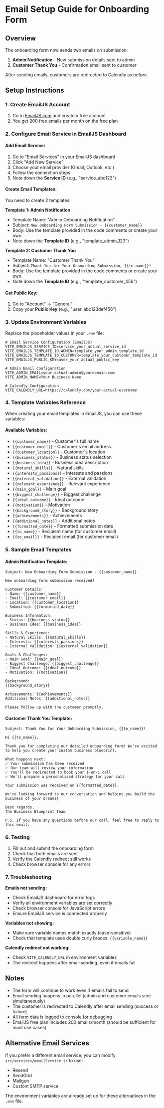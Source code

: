 # Email Setup Guide for Onboarding Form

## Overview

The onboarding form now sends two emails on submission:

1. **Admin Notification** - New submission details sent to admin
2. **Customer Thank You** - Confirmation email sent to customer

After sending emails, customers are redirected to Calendly as before.

## Setup Instructions

### 1. Create EmailJS Account

1. Go to [EmailJS.com](https://www.emailjs.com/) and create a free account
2. You get 200 free emails per month on the free plan

### 2. Configure Email Service in EmailJS Dashboard

#### Add Email Service:

1. Go to "Email Services" in your EmailJS dashboard
2. Click "Add New Service"
3. Choose your email provider (Gmail, Outlook, etc.)
4. Follow the connection steps
5. Note down the **Service ID** (e.g., "service_abc123")

#### Create Email Templates:

You need to create 2 templates:

**Template 1: Admin Notification**

- Template Name: "Admin Onboarding Notification"
- Subject: `New Onboarding Form Submission - {{customer_name}}`
- Body: Use the template provided in the code comments or create your own
- Note down the **Template ID** (e.g., "template_admin_123")

**Template 2: Customer Thank You**

- Template Name: "Customer Thank You"
- Subject: `Thank You for Your Onboarding Submission, {{to_name}}!`
- Body: Use the template provided in the code comments or create your own
- Note down the **Template ID** (e.g., "template_customer_456")

#### Get Public Key:

1. Go to "Account" → "General"
2. Copy your **Public Key** (e.g., "user_abc123def456")

### 3. Update Environment Variables

Replace the placeholder values in your `.env` file:

```env
# Email Service Configuration (EmailJS)
VITE_EMAILJS_SERVICE_ID=service_your_actual_service_id
VITE_EMAILJS_TEMPLATE_ID_ADMIN=template_your_admin_template_id
VITE_EMAILJS_TEMPLATE_ID_CUSTOMER=template_your_customer_template_id
VITE_EMAILJS_PUBLIC_KEY=user_your_actual_public_key

# Admin Email Configuration
VITE_ADMIN_EMAIL=your-actual-admin@yourdomain.com
VITE_ADMIN_NAME=Your Business Name

# Calendly Configuration
VITE_CALENDLY_URL=https://calendly.com/your-actual-username
```

### 4. Template Variables Reference

When creating your email templates in EmailJS, you can use these variables:

#### Available Variables:

- `{{customer_name}}` - Customer's full name
- `{{customer_email}}` - Customer's email address
- `{{customer_location}}` - Customer's location
- `{{business_status}}` - Business status selection
- `{{business_idea}}` - Business idea description
- `{{natural_skills}}` - Natural skills
- `{{interests_passions}}` - Interests and passions
- `{{external_validation}}` - External validation
- `{{relevant_experience}}` - Relevant experience
- `{{main_goal}}` - Main goal
- `{{biggest_challenge}}` - Biggest challenge
- `{{ideal_outcome}}` - Ideal outcome
- `{{motivation}}` - Motivation
- `{{background_story}}` - Background story
- `{{achievements}}` - Achievements
- `{{additional_notes}}` - Additional notes
- `{{formatted_date}}` - Formatted submission date
- `{{to_name}}` - Recipient name (for customer email)
- `{{to_email}}` - Recipient email (for customer email)

### 5. Sample Email Templates

#### Admin Notification Template:

```
Subject: New Onboarding Form Submission - {{customer_name}}

New onboarding form submission received!

Customer Details:
- Name: {{customer_name}}
- Email: {{customer_email}}
- Location: {{customer_location}}
- Submitted: {{formatted_date}}

Business Information:
- Status: {{business_status}}
- Business Idea: {{business_idea}}

Skills & Experience:
- Natural Skills: {{natural_skills}}
- Interests: {{interests_passions}}
- External Validation: {{external_validation}}

Goals & Challenges:
- Main Goal: {{main_goal}}
- Biggest Challenge: {{biggest_challenge}}
- Ideal Outcome: {{ideal_outcome}}
- Motivation: {{motivation}}

Background:
{{background_story}}

Achievements: {{achievements}}
Additional Notes: {{additional_notes}}

Please follow up with the customer promptly.
```

#### Customer Thank You Template:

```
Subject: Thank You for Your Onboarding Submission, {{to_name}}!

Hi {{to_name}},

Thank you for completing our detailed onboarding form! We're excited to help you create your custom business blueprint.

What happens next:
✅ Your submission has been received
✅ Our team will review your information
✅ You'll be redirected to book your 1-on-1 call
✅ We'll prepare a personalized strategy for your call

Your submission was received on {{formatted_date}}.

We're looking forward to our conversation and helping you build the business of your dreams!

Best regards,
The Business Blueprint Team

P.S. If you have any questions before our call, feel free to reply to this email.
```

### 6. Testing

1. Fill out and submit the onboarding form
2. Check that both emails are sent
3. Verify the Calendly redirect still works
4. Check browser console for any errors

### 7. Troubleshooting

**Emails not sending:**

- Check EmailJS dashboard for error logs
- Verify all environment variables are set correctly
- Check browser console for JavaScript errors
- Ensure EmailJS service is connected properly

**Variables not showing:**

- Make sure variable names match exactly (case-sensitive)
- Check that template uses double curly braces: `{{variable_name}}`

**Calendly redirect not working:**

- Check `VITE_CALENDLY_URL` in environment variables
- The redirect happens after email sending, even if emails fail

## Notes

- The form will continue to work even if emails fail to send
- Email sending happens in parallel (admin and customer emails sent simultaneously)
- The customer is redirected to Calendly after email sending (success or failure)
- All form data is logged to console for debugging
- EmailJS free plan includes 200 emails/month (should be sufficient for most use cases)

## Alternative Email Services

If you prefer a different email service, you can modify `src/services/emailService.ts` to use:

- Resend
- SendGrid
- Mailgun
- Custom SMTP service

The environment variables are already set up for these alternatives in the `.env` file.
